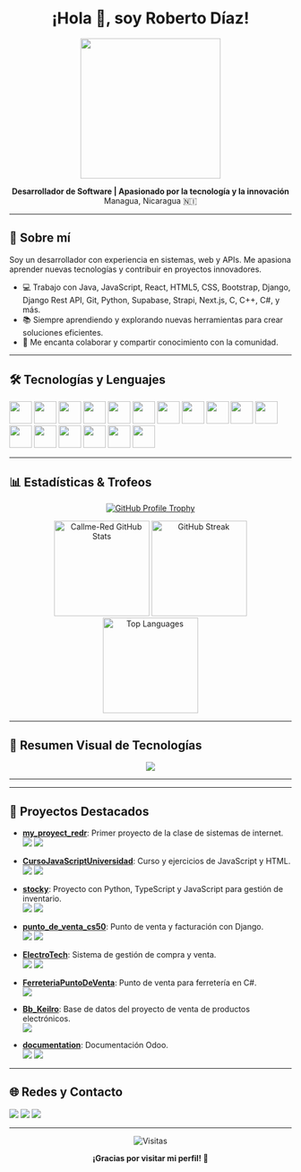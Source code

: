 <!-- Banner principal -->
<h1 align="center">¡Hola 👋, soy Roberto Díaz!</h1>
<p align="center">
  <img src="https://raw.githubusercontent.com/Callme-Red/Callme-Red/main/coding-guy.gif" width="250"/>
</p>

<p align="center">
  <b>Desarrollador de Software | Apasionado por la tecnología y la innovación</b><br>
  Managua, Nicaragua 🇳🇮
</p>

---

## 🚀 Sobre mí

Soy un desarrollador con experiencia en sistemas, web y APIs. Me apasiona aprender nuevas tecnologías y contribuir en proyectos innovadores.
- 💻 Trabajo con Java, JavaScript, React, HTML5, CSS, Bootstrap, Django, Django Rest API, Git, Python, Supabase, Strapi, Next.js, C, C++, C#, y más.
- 📚 Siempre aprendiendo y explorando nuevas herramientas para crear soluciones eficientes.
- 🤝 Me encanta colaborar y compartir conocimiento con la comunidad.

---

## 🛠️ Tecnologías y Lenguajes

<p>
  <img src="https://cdn.jsdelivr.net/gh/devicons/devicon/icons/java/java-original.svg" width="40" />
  <img src="https://cdn.jsdelivr.net/gh/devicons/devicon/icons/javascript/javascript-original.svg" width="40"/>
  <img src="https://cdn.jsdelivr.net/gh/devicons/devicon/icons/react/react-original.svg" width="40"/>
  <img src="https://cdn.jsdelivr.net/gh/devicons/devicon/icons/html5/html5-original.svg" width="40"/>
  <img src="https://cdn.jsdelivr.net/gh/devicons/devicon/icons/css3/css3-original.svg" width="40"/>
  <img src="https://cdn.jsdelivr.net/gh/devicons/devicon/icons/bootstrap/bootstrap-original.svg" width="40"/>
  <img src="https://cdn.jsdelivr.net/gh/devicons/devicon/icons/django/django-plain.svg" width="40"/>
  <img src="https://cdn.jsdelivr.net/gh/devicons/devicon/icons/python/python-original.svg" width="40"/>
  <img src="https://cdn.jsdelivr.net/gh/devicons/devicon/icons/git/git-original.svg" width="40"/>
  <img src="https://cdn.jsdelivr.net/gh/devicons/devicon/icons/typescript/typescript-original.svg" width="40"/>
  <img src="https://cdn.jsdelivr.net/gh/devicons/devicon/icons/c/c-original.svg" width="40"/>
  <img src="https://cdn.jsdelivr.net/gh/devicons/devicon/icons/cplusplus/cplusplus-original.svg" width="40"/>
  <img src="https://cdn.jsdelivr.net/gh/devicons/devicon/icons/csharp/csharp-original.svg" width="40"/>
  <img src="https://cdn.jsdelivr.net/gh/devicons/devicon/icons/nextjs/nextjs-original.svg" width="40"/>
  <img src="https://skillicons.dev/icons?i=nextjs,supabase,strapi" width="40"/>
  <img src="https://skillicons.dev/icons?i=supabase" width="40"/>
  <img src="https://skillicons.dev/icons?i=strapi" width="40"/>
  <!-- Puedes agregar más -->
</p>

---

## 📊 Estadísticas & Trofeos

<p align="center">
  <!-- Trofeos de perfil: https://github.com/ryo-ma/github-profile-trophy -->
  <a href="https://github.com/Callme-Red">
    <img src="https://github-profile-trophy.vercel.app/?username=Callme-Red&theme=onedark&row=1&column=7&margin-w=10&margin-h=10" alt="GitHub Profile Trophy"/>
  </a>
</p>

<p align="center">
  <!-- Estadísticas generales -->
  <img src="https://github-readme-stats.vercel.app/api?username=Callme-Red&show_icons=true&count_private=true&theme=radical&rank_icon=github" alt="Callme-Red GitHub Stats" height="170"/>
  <img src="https://github-readme-streak-stats.herokuapp.com/?user=Callme-Red&theme=radical" alt="GitHub Streak" height="170"/>
  <img src="https://github-readme-stats.vercel.app/api/top-langs/?username=Callme-Red&layout=compact&theme=radical&langs_count=8" alt="Top Languages" height="170"/>
</p>

<!-- <p align="center">
  <img src="https://github-readme-activity-graph.vercel.app/graph?username=Callme-Red&theme=radical" alt="Activity Graph"/>
</p> -->

---

## 🏅 Resumen Visual de Tecnologías

<p align="center">
  <img src="https://skillicons.dev/icons?i=java,js,react,html,css,bootstrap,python,django,git,typescript,c,cpp,cs,nextjs,supabase,strapi" />
</p>

---

<!-- Puedes agregar esta sección al README donde quieras -->

---

## 🚩 Proyectos Destacados

- <b>[my_proyect_redr](https://github.com/Callme-Red/my_proyect_redr)</b>: Primer proyecto de la clase de sistemas de internet. <br>
  <img src="https://img.shields.io/badge/TypeScript-blue?logo=typescript"> <img src="https://img.shields.io/badge/JavaScript-yellow?logo=javascript">

- <b>[CursoJavaScriptUniversidad](https://github.com/Callme-Red/CursoJavaScriptUniversidad)</b>: Curso y ejercicios de JavaScript y HTML. <br>
  <img src="https://img.shields.io/badge/JavaScript-yellow?logo=javascript"> <img src="https://img.shields.io/badge/HTML5-orange?logo=html5">

- <b>[stocky](https://github.com/Callme-Red/stocky)</b>: Proyecto con Python, TypeScript y JavaScript para gestión de inventario. <br>
  <img src="https://img.shields.io/badge/Python-blue?logo=python"> <img src="https://img.shields.io/badge/TypeScript-blue?logo=typescript">

- <b>[punto_de_venta_cs50](https://github.com/Callme-Red/punto_de_venta_cs50)</b>: Punto de venta y facturación con Django. <br>
  <img src="https://img.shields.io/badge/Python-blue?logo=python"> <img src="https://img.shields.io/badge/Django-green?logo=django">

- <b>[ElectroTech](https://github.com/Callme-Red/ElectroTech)</b>: Sistema de gestión de compra y venta. <br>
  <img src="https://img.shields.io/badge/JavaScript-yellow?logo=javascript"> <img src="https://img.shields.io/badge/Python-blue?logo=python">

- <b>[FerreteriaPuntoDeVenta](https://github.com/Callme-Red/FerreteriaPuntoDeVenta)</b>: Punto de venta para ferretería en C#. <br>
  <img src="https://img.shields.io/badge/CSharp-purple?logo=csharp">

- <b>[Bb_Keilro](https://github.com/Callme-Red/Bb_Keilro)</b>: Base de datos del proyecto de venta de productos electrónicos. <br>
  <img src="https://img.shields.io/badge/TSQL-blue?logo=microsoftsqlserver">

- <b>[documentation](https://github.com/Callme-Red/documentation)</b>: Documentación Odoo. <br>
  <img src="https://img.shields.io/badge/Python-blue?logo=python"> <img src="https://img.shields.io/badge/HTML5-orange?logo=html5">

---

## 🌐 Redes y Contacto

<p>
  <a href="https://github.com/Callme-Red"><img src="https://img.shields.io/badge/GitHub-Callme--Red-black?logo=github"></a>
  <a href="https://www.linkedin.com/in/roberto-el%C3%ADas-d%C3%ADaz-r-09b795192/"><img src="https://img.shields.io/badge/LinkedIn-Roberto%20El%C3%ADas%20D%C3%ADaz%20R-blue?logo=linkedin"></a>
  <a href="mailto:robertdiruz05@gmail.com"><img src="https://img.shields.io/badge/Email-robertdiruz05@gmail.com-red?logo=gmail"></a>
</p>

---

<p align="center">
  <img src="https://visitor-badge.laobi.icu/badge?page_id=Callme-Red" alt="Visitas"/>
</p>

<p align="center"><b>¡Gracias por visitar mi perfil! 🚀</b></p>
